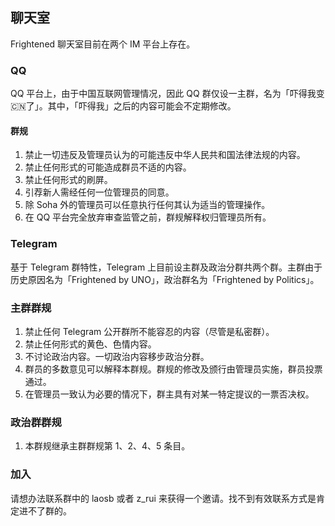 ## 聊天室

Frightened 聊天室目前在两个 IM 平台上存在。

### QQ

QQ 平台上，由于中国互联网管理情况，因此 QQ 群仅设一主群，名为「吓得我变🇨🇳了」。其中，「吓得我」之后的内容可能会不定期修改。

#### 群规

1. 禁止一切违反及管理员认为的可能违反中华人民共和国法律法规的内容。
2. 禁止任何形式的可能造成群员不适的内容。
3. 禁止任何形式的刷屏。
4. 引荐新人需经任何一位管理员的同意。
5. 除 Soha 外的管理员可以任意执行任何其认为适当的管理操作。
6. 在 QQ 平台完全放弃审查监管之前，群规解释权归管理员所有。

### Telegram

基于 Telegram 群特性，Telegram 上目前设主群及政治分群共两个群。主群由于历史原因名为「Frightened by UNO」，政治群名为「Frightened by Politics」。

### 主群群规

1. 禁止任何 Telegram 公开群所不能容忍的内容（尽管是私密群）。
2. 禁止任何形式的黄色、色情内容。
3. 不讨论政治内容。一切政治内容移步政治分群。
4. 群员的多数意见可以解释本群规。群规的修改及颁行由管理员实施，群员投票通过。
5. 在管理员一致认为必要的情况下，群主具有对某一特定提议的一票否决权。

### 政治群群规

1. 本群规继承主群群规第 1、2、4、5 条目。

### 加入

请想办法联系群中的 laosb 或者 z_rui 来获得一个邀请。找不到有效联系方式是肯定进不了群的。
